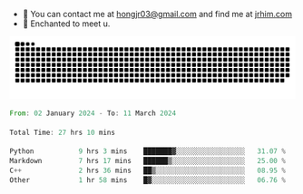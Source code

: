 - 📧 You can contact me at hongjr03@gmail.com and find me at [jrhim.com](https://jrhim.com/)
- 💜 Enchanted to meet u.

![snake_animation](https://raw.githubusercontent.com/hongjr03/hongjr03/output/github-contribution-grid-snake.svg)

<!--START_SECTION:waka-->

```rust
From: 02 January 2024 - To: 11 March 2024

Total Time: 27 hrs 10 mins

Python           9 hrs 3 mins    ███████▓░░░░░░░░░░░░░░░░░   31.07 %
Markdown         7 hrs 17 mins   ██████▒░░░░░░░░░░░░░░░░░░   25.00 %
C++              2 hrs 36 mins   ██▒░░░░░░░░░░░░░░░░░░░░░░   08.95 %
Other            1 hr 58 mins    █▓░░░░░░░░░░░░░░░░░░░░░░░   06.76 %
```

<!--END_SECTION:waka-->
